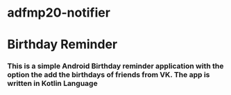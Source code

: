 # adfmp20-notifier
# Birthday Reminder
### This is a simple Android Birthday reminder application with the option the add the birthdays of friends from VK. The app is written in Kotlin Language  
